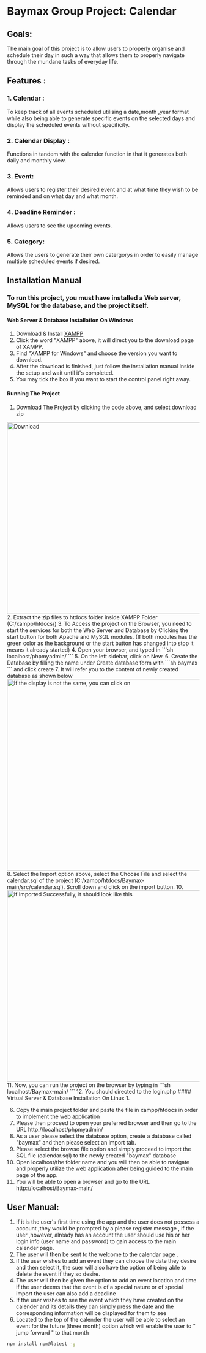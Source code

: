 # Baymax Group Project: Calendar

## Goals:
The main goal of this project is to allow users to properly organise and schedule their day in such a way that allows them to properly navigate through the mundane tasks of everyday life.
## Features :
  ### 1. Calendar :
  To keep track of all events scheduled utilising a date,month ,year format while also being able to generate specific events on the selected days and display the scheduled events without specificity.
  ### 2. Calendar Display :
  Functions in tandem with the calender function in that it generates both daily and monthly view.
  ### 3. Event:
  Allows users to register their desired event and at what time they wish to be reminded and on what day and what month.
  ### 4. Deadline Reminder :
  Allows users to see the upcoming events.
  ### 5. Category:
  Allows the users to generate their own catergorys in order to easily manage multiple scheduled events if desired.
  
## Installation Manual
### To run this project, you must have installed a Web server, MySQL for the database, and the project itself.
#### Web Server & Database Installation On Windows
1. Download & Install [XAMPP](https://www.apachefriends.org/download.html)
2. Click the word "XAMPP" above, it will direct you to the download page of XAMPP.
3. Find "XAMPP for Windows" and choose the version you want to download.
4. After the download is finished, just follow the installation manual inside the setup and wait until it's completed.
5. You may tick the box if you want to start the control panel right away.
#### Running The Project
1. Download The Project by clicking the code above, and select download zip
<img src="../src/img/Download.png" alt="Download" width="800" height="500">
2. Extract the zip files to htdocs folder inside XAMPP Folder (C:/xampp/htdocs/)
3. To Access the project on the Browser, you need to start the services for both the Web Server and Database by Clicking the start button for both Apache and MySQL modules. (If both modules has the green color as the background or the start button has changed into stop it means it already started)
4. Open your browser, and typed in
  ```sh
  localhost/phpmyadmin/
  ```
5. On the left sidebar, click on New.
6. Create the Database by filling the name under Create database form with
  ```sh
  baymax
  ```
  and click create
7. It will refer you to the content of newly created database as shown below
<img src="../src/img/Database.png" alt="If the display is not the same, you can click on "baymax" on the left sidebar and it should refer you to the same display" width="800" height="500">
8. Select the Import option above, select the Choose File and select the calendar.sql of the project (C:/xampp/htdocs/Baymax-main/src/calendar.sql). Scroll down and click on the import button.
10. <img src="../src/img/Success.png" alt="If Imported Successfully, it should look like this" on the left sidebar and it should refer you to the same display" width="800" height="500">
11. Now, you can run the project on the browser by typing in
  ```sh
  localhost/Baymax-main/
  ```
12. You should directed to the login.php
#### Virtual Server & Database Installation On Linux
1. 
 
6. Copy the main project folder and paste the file in xampp/htdocs in order to implement the web application
7. Please then proceed to open your preferred browser and then go to the URL http://localhost/phpmyadmin/
8. As a user please  select the database option, create a database called "baymax" and then please select an import tab.
9. Please select the browse file option and simply proceed to import the SQL file (calendar.sql) to the newly created "baymax" database
10. Open localhost/the folder name and you will then be able to navigate and properly utilize the web application after being guided to the main page of the app.
11. You will be able to open a browser and go to the URL http://localhost/Baymax-main/

## User Manual:
1. If it is the user's first time using the app and the user does not possess a account ,they would be prompted by a please register message , if the user ,however, already has an account the user should use his or her  login info  (user name and password) to gain access to the main calender page.
2. The user will then be sent to the welcome to the calendar page .
3. if the user wishes  to add an event they can choose the date they desire  and then select it, the suer will also have the option of being able to  delete the event if they so desire.
4. The user will then be given the option to add an event location  and time if the user deems that the event is of a special nature or of special import the user can also add a  deadline
5. If the user wishes to see the event which they have created on the calender and its details they can simply press the date and the corresponding information will be displayed for them to see
6. Located to the top of the calender the user will be able to select an event for the future (three month) option which will enable the user to " jump forward " to that month

  ```sh
  npm install npm@latest -g
  ```
